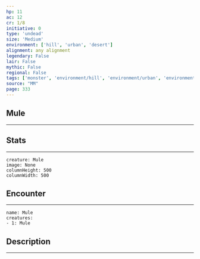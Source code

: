 ```yaml
---
hp: 11
ac: 12
cr: 1/8
initiative: 0
type: 'undead'    
size: 'Medium'
environment: ['hill', 'urban', 'desert']
alignment: any alignment
legendary: False
lair: False
mythic: False
regional: False
tags: ['monster', 'environment/hill', 'environment/urban', 'environment/desert']
source: "MM"
page: 333
---
```


## Mule
---



## Stats
---

```statblock
creature: Mule
image: None
columnHeight: 500
columnWidth: 500
```

## Encounter
---

```encounter-table
name: Mule
creatures:
- 1: Mule
```

## Description
---




